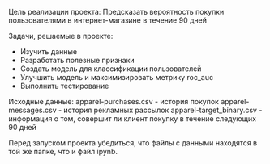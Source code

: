Цель реализации проекта:
Предсказать вероятность покупки пользователями в интернет-магазине в течение 90 дней

Задачи, решаемые в проекте:
- Изучить данные
- Разработать полезные признаки
- Создать модель для классификации пользователей
- Улучшить модель и максимизировать метрику roc_auc
- Выполнить тестирование

Исходные данные:
apparel-purchases.csv - история покупок
apparel-messages.csv - история рекламных рассылок
apparel-target_binary.csv - информация о том, совершит ли клиент покупку в течение следующих 90 дней

Перед запуском проекта убедиться, что файлы с данными находятся в той же папке, что и файл ipynb.